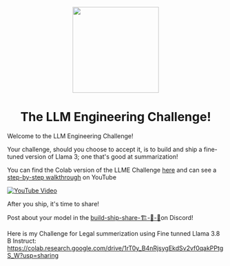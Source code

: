 <p align = "center" draggable=”false” ><img src="https://github.com/AI-Maker-Space/LLM-Dev-101/assets/37101144/d1343317-fa2f-41e1-8af1-1dbb18399719" 
     width="200px"
     height="auto"/>
</p>


<h1 align="center" id="heading">The LLM Engineering Challenge!</h1>

Welcome to the LLM Engineering Challenge!

Your challenge, should you choose to accept it, is to build and ship a fine-tuned version of Llama 3; one that's good at summarization!

You can find the Colab version of the LLME Challenge [here](https://colab.research.google.com/drive/16oeDV8RTpn_3irlZQmZ4yXZjkW_bvxfT?usp=sharing) and can see a [step-by-step walkthrough](https://img.youtube.com/vi/etdAcVJAoao/0.jpg) on YouTube

[![YouTube Video](https://img.youtube.com/vi/etdAcVJAoao/0.jpg)](https://youtu.be/etdAcVJAoao?si=88RxVTtpSYhwkoTZ)

After you ship, it's time to share!

Post about your model in the [build-ship-share-🏗-🚢-🚀](https://discord.com/channels/1135695983720792216/1135700320517890131)on Discord!

Here is my Challenge for Legal summerization using Fine tunned Llama 3.8 B Instruct: https://colab.research.google.com/drive/1rT0y_B4nRjsygEkdSv2vf0qakPPtgS_W?usp=sharing
